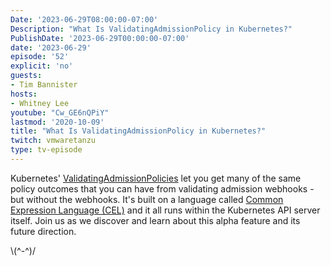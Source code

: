 ```yaml
---
Date: '2023-06-29T08:00:00-07:00'
Description: "What Is ValidatingAdmissionPolicy in Kubernetes?"
PublishDate: '2023-06-29T00:00:00-07:00'
date: '2023-06-29'
episode: '52'
explicit: 'no'
guests:
- Tim Bannister
hosts:
- Whitney Lee
youtube: "Cw_GE6nQPiY"
lastmod: '2020-10-09'
title: "What Is ValidatingAdmissionPolicy in Kubernetes?"
twitch: vmwaretanzu
type: tv-episode
---
```


Kubernetes' [ValidatingAdmissionPolicies](https://kubernetes.io/docs/reference/access-authn-authz/validating-admission-policy/) let you get many of the same policy outcomes that you can have from validating admission webhooks - but without the webhooks. It's built on a language called [Common Expression Language (CEL)](https://github.com/google/cel-spec) and it all runs within the Kubernetes API server itself. Join us as we discover and learn about this alpha feature and its future direction.

\\(^-^)/
